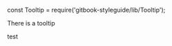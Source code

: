 const Tooltip = require('gitbook-styleguide/lib/Tooltip');

<Tooltip title="Hello World">
There is a tooltip
</Tooltip>

test
